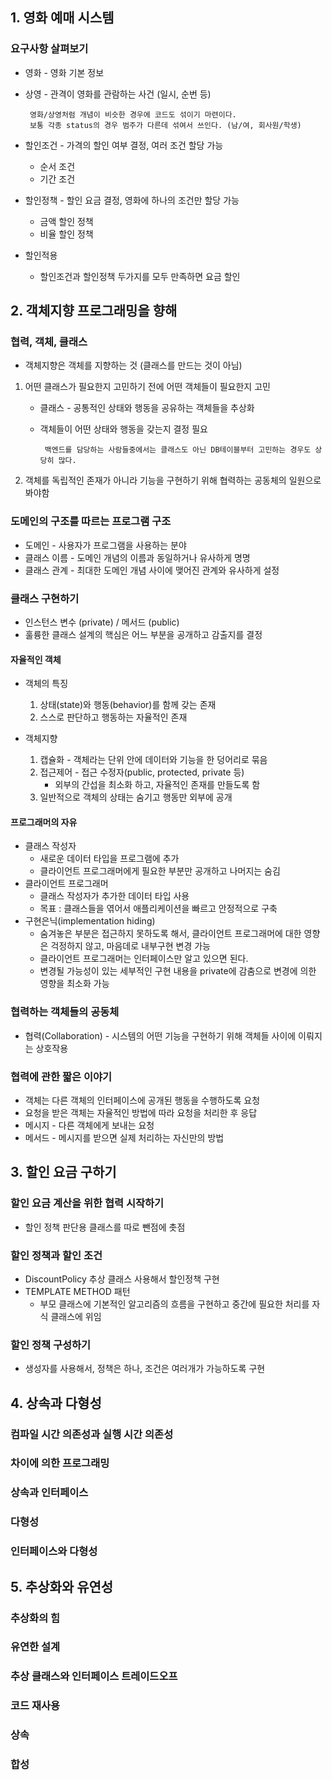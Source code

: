 ## 1. 영화 예매 시스템

### 요구사항 살펴보기

- 영화 - 영화 기본 정보
- 상영 - 관격이 영화를 관람하는 사건 (일시, 순번 등)

       영화/상영처럼 개념이 비슷한 경우에 코드도 섞이기 마련이다.
       보통 각종 status의 경우 범주가 다른데 섞여서 쓰인다. (남/여, 회사원/학생)

- 할인조건 - 가격의 할인 여부 결정, 여러 조건 할당 가능
  - 순서 조건
  - 기간 조건
- 할인정책 - 할인 요금 결정, 영화에 하나의 조건만 할당 가능
  - 금액 할인 정책
  - 비율 할인 정책
- 할인적용
  - 할인조건과 할인정책 두가지를 모두 만족하면 요금 할인

## 2. 객체지향 프로그래밍을 향해

### 협력, 객체, 클래스

- 객체지향은 객체를 지향하는 것 (클래스를 만드는 것이 아님)

1.  어떤 클래스가 필요한지 고민하기 전에 어떤 객체들이 필요한지 고민

    - 클래스 - 공통적인 상태와 행동을 공유하는 객체들을 추상화
    - 객체들이 어떤 상태와 행동을 갖는지 결정 필요

           백엔드를 담당하는 사람들중에서는 클래스도 아닌 DB테이블부터 고민하는 경우도 상당히 많다.

2.  객체를 독립적인 존재가 아니라 기능을 구현하기 위해 협력하는 공동체의 일원으로 봐야함

### 도메인의 구조를 따르는 프로그램 구조

- 도메인 - 사용자가 프로그램을 사용하는 분야
- 클래스 이름 - 도메인 개념의 이름과 동일하거나 유사하게 명명
- 클래스 관계 - 최대한 도메인 개념 사이에 맺어진 관계와 유사하게 설정

### 클래스 구현하기

- 인스턴스 변수 (private) / 메서드 (public)
- 훌륭한 클래스 설계의 핵심은 어느 부분을 공개하고 감출지를 결정

#### 자율적인 객체

- 객체의 특징

  1. 상태(state)와 행동(behavior)를 함께 갖는 존재
  2. 스스로 판단하고 행동하는 자율적인 존재

- 객체지향
  1. 캡슐화 - 객체라는 단위 안에 데이터와 기능을 한 덩어리로 묶음
  2. 접근제어 - 접근 수정자(public, protected, private 등)
     - 외부의 간섭을 최소화 하고, 자율적인 존재를 만들도록 함
  3. 일반적으로 객체의 상태는 숨기고 행동만 외부에 공개

#### 프로그래머의 자유

- 클래스 작성자
  - 새로운 데이터 타입을 프로그램에 추가
  - 클라이언트 프로그래머에게 필요한 부분만 공개하고 나머지는 숨김
- 클라이언트 프로그래머
  - 클래스 작성자가 추가한 데이터 타입 사용
  - 목표 : 클래스들을 엮어서 애플리케이션을 빠르고 안정적으로 구축
- 구현은닉(implementation hiding)
  - 숨겨놓은 부분은 접근하지 못하도록 해서, 클라이언트 프로그래머에 대한 영향은 걱정하지 않고, 마음데로 내부구현 변경 가능
  - 클라이언트 프로그래머는 인터페이스만 알고 있으면 된다.
  - 변경될 가능성이 있는 세부적인 구현 내용을 private에 감춤으로 변경에 의한 영향을 최소화 가능

### 협력하는 객체들의 공동체

- 협력(Collaboration) - 시스템의 어떤 기능을 구현하기 위해 객체들 사이에 이뤄지는 상호작용

### 협력에 관한 짧은 이야기

- 객체는 다른 객체의 인터페이스에 공개된 행동을 수행하도록 요청
- 요청을 받은 객체는 자율적인 방법에 따라 요청을 처리한 후 응답
- 메시지 - 다른 객체에게 보내는 요청
- 메서드 - 메시지를 받으면 실제 처리하는 자신만의 방법

## 3. 할인 요금 구하기

### 할인 요금 계산을 위한 협력 시작하기

- 할인 정책 판단용 클래스를 따로 뺀점에 촛점

### 할인 정책과 할인 조건

- DiscountPolicy 추상 클래스 사용해서 할인정책 구현
- TEMPLATE METHOD 패턴
  - 부모 클래스에 기본적인 알고리즘의 흐름을 구현하고 중간에 필요한 처리를 자식 클래스에 위임

### 할인 정책 구성하기

- 생성자를 사용해서, 정책은 하나, 조건은 여러개가 가능하도록 구현

## 4. 상속과 다형성

### 컴파일 시간 의존성과 실행 시간 의존성

### 차이에 의한 프로그래밍

### 상속과 인터페이스

### 다형성

### 인터페이스와 다형성

## 5. 추상화와 유연성

### 추상화의 힘

### 유연한 설계

### 추상 클래스와 인터페이스 트레이드오프

### 코드 재사용

### 상속

### 합성
